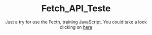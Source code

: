<div align="center">

# Fetch_API_Teste
Just a try for use the Fecth, training JavaScript.
You could take a look clicking on <a href="cmoraes5.github.io/fetch_api_teste/">here</a>

</div>